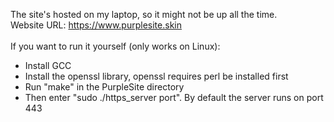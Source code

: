 The site's hosted on my laptop, so it might not be up all the time. <br />
Website URL: https://www.purplesite.skin
<br /> <br />
If you want to run it yourself (only works on Linux): <br />
* Install GCC
* Install the openssl library, openssl requires perl be installed first <br />
* Run "make" in the PurpleSite directory <br />
* Then enter "sudo ./https_server port". By default the server runs on port 443
